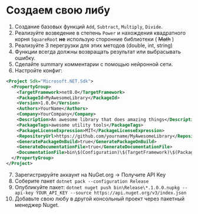 # Создаем свою либу
1. Создание базовых функций `Add`, `Subtract`, `Multiply`, `Divide`.
2. Реализуйте возведение в степень `Power` и нахождения квадратного корня `SquareRoot` **не** использую сторонние библиотеки ( ~~Math~~ )
3. Реализуйте 3 перегрузки для этих методов (double, int, string)
4. Функции всегда должны возвращать результат или выбрасывать ошибку.
5. Сделайте summary комментарии с помощью нейронной сети.
6. Настройте конфиг:
```xml
<Project Sdk="Microsoft.NET.Sdk">
  <PropertyGroup>
    <TargetFramework>net8.0</TargetFramework>
    <PackageId>MyAwesomeLibrary</PackageId>
    <Version>1.0.0</Version>
    <Authors>YourName</Authors>
    <Company>YourCompany</Company>
    <Description>An awesome library that does amazing things</Description>
    <PackageTags>awesome utility tools</PackageTags>
    <PackageLicenseExpression>MIT</PackageLicenseExpression>
    <RepositoryUrl>https://github.com/yourname/MyAwesomeLibrary</RepositoryUrl>
    <GeneratePackageOnBuild>true</GeneratePackageOnBuild>
    <GenerateDocumentationFile>true</GenerateDocumentationFile>
    <DocumentationFile>bin\$(Configuration)\$(TargetFramework)\$(PackageId).xml</DocumentationFile>
  </PropertyGroup>
</Project>
```
7. Зарегистрируйте аккаунт на NuGet.org -> Получите API Key
8. Соберите пакет ```dotnet pack --configuration Release```
9. Опубликуйте пакет: ```dotnet nuget push bin\Release\*.1.0.0.nupkg --api-key YOUR_API_KEY --source https://api.nuget.org/v3/index.json```
10. Добавьте свою любу в другой консольный проект через пакетный менеджер Nuget.
